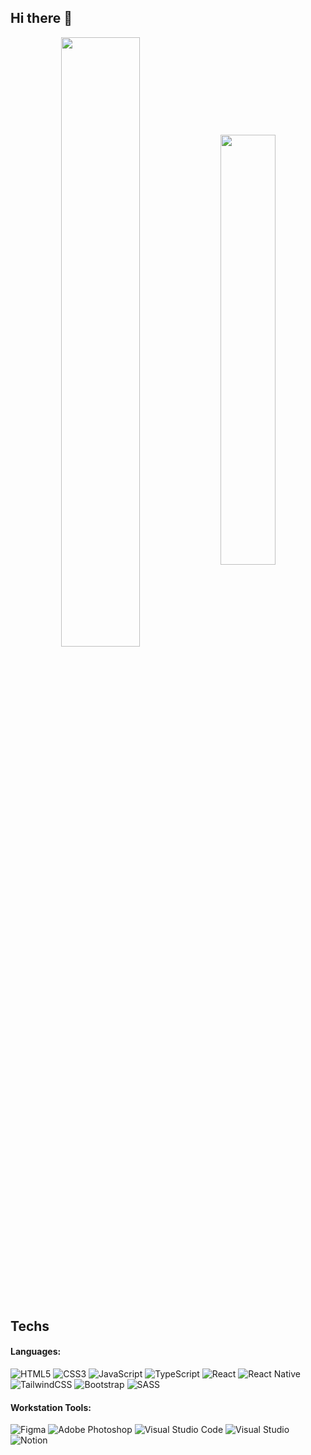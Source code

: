 ## Hi there 👋

<div align="center" style="margin-bottom:100px">
    <img width="50%" align="center" src="https://github-readme-streak-stats.herokuapp.com?user=brunoglvm&mode=weekly&theme=dark&hide_border=true" />
    <img width="42%" align="center" src="https://github-readme-stats.vercel.app/api/top-langs/?username=brunoglvm&layout=compact&theme=dark&hide_border=true" />
</div>

## Techs

#### Languages:

![HTML5](https://img.shields.io/badge/HTML5-151515?style=for-the-badge&logo=html5&labelColor=151515&logoWidth=-1) ![CSS3](https://img.shields.io/badge/CSS3-20232A?style=for-the-badge&logo=css3&logoColor=1572B6&labelColor=151515&color=151515&logoWidth=-1) ![JavaScript](https://img.shields.io/badge/JavaScript-20232A?style=for-the-badge&logo=javascript&logoColor=F7DF1E&labelColor=151515&color=151515&logoWidth=-1) ![TypeScript](https://img.shields.io/badge/TypeScript-20232A?style=for-the-badge&logo=typescript&logoColor=007ACC&labelColor=151515&color=151515&logoWidth=-1) ![React](https://img.shields.io/badge/React-20232A?style=for-the-badge&logo=react&logoColor=61DAFB&labelColor=151515&color=151515&logoWidth=-1) ![React Native](https://img.shields.io/badge/React_Native-20232A?style=for-the-badge&logo=react&logoColor=61DAFB&labelColor=151515&color=151515&logoWidth=-1) ![TailwindCSS](https://img.shields.io/badge/TailwindCSS-20232A?style=for-the-badge&logo=tailwind-css&logoColor=38B2AC&labelColor=151515&color=151515&logoWidth=-1) ![Bootstrap](https://img.shields.io/badge/Bootstrap-20232A?style=for-the-badge&logo=bootstrap&logoColor=8511FA&labelColor=151515&color=151515&logoWidth=-1) ![SASS](https://img.shields.io/badge/SASS-20232A?style=for-the-badge&logo=SASS&logoColor=CC6699&labelColor=151515&color=151515&logoWidth=-1)

#### Workstation Tools:

![Figma](https://img.shields.io/badge/figma-%23151515.svg?style=for-the-badge&logo=figma&logoColor=F24E1E&labelColor=151515&logoWidth=-1) ![Adobe Photoshop](https://img.shields.io/badge/adobe%20photoshop-%23151515.svg?style=for-the-badge&logo=adobe%20photoshop&logoColor=31A8FF&labelColor=151515&logoWidth=-1) ![Visual Studio Code](https://img.shields.io/badge/Visual%20Studio%20Code-%23151515.svg?style=for-the-badge&logo=visual-studio-code&logoColor=0078d7&labelColor=151515&logoWidth=-1) ![Visual Studio](https://img.shields.io/badge/Visual%20Studio-%23151515.svg?style=for-the-badge&logo=visual-studio&logoColor=5C2D91&labelColor=151515&logoWidth=-1) ![Notion](https://img.shields.io/badge/Notion-%23151515.svg?style=for-the-badge&logo=notion&logoColor=white&labelColor=151515&logoWidth=-1)
